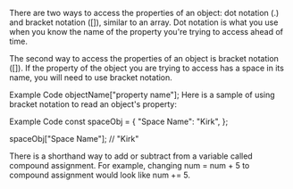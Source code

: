 There are two ways to access the properties of an object: dot notation (.) and bracket notation ([]), similar to an array.
Dot notation is what you use when you know the name of the property you're trying to access ahead of time.

The second way to access the properties of an object is bracket notation ([]). If the property of the object you are trying to access has a space in its name, you will need to use bracket notation.

Example Code
objectName["property name"];
Here is a sample of using bracket notation to read an object's property:

Example Code
const spaceObj = {
  "Space Name": "Kirk",
};

spaceObj["Space Name"]; // "Kirk"

There is a shorthand way to add or subtract from a variable called compound assignment. For example, changing num = num + 5 to compound assignment would look like num += 5.